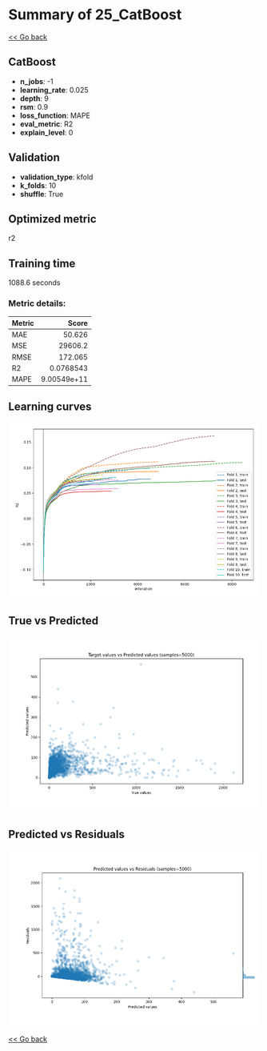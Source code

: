 # Summary of 25_CatBoost

[<< Go back](../README.md)


## CatBoost
- **n_jobs**: -1
- **learning_rate**: 0.025
- **depth**: 9
- **rsm**: 0.9
- **loss_function**: MAPE
- **eval_metric**: R2
- **explain_level**: 0

## Validation
 - **validation_type**: kfold
 - **k_folds**: 10
 - **shuffle**: True

## Optimized metric
r2

## Training time

1088.6 seconds

### Metric details:
| Metric   |           Score |
|:---------|----------------:|
| MAE      |    50.626       |
| MSE      | 29606.2         |
| RMSE     |   172.065       |
| R2       |     0.0768543   |
| MAPE     |     9.00549e+11 |



## Learning curves
![Learning curves](learning_curves.png)
## True vs Predicted

![True vs Predicted](true_vs_predicted.png)


## Predicted vs Residuals

![Predicted vs Residuals](predicted_vs_residuals.png)



[<< Go back](../README.md)
